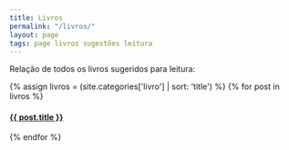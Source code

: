 ```yaml
---
title: Livros
permalink: "/livros/"
layout: page
tags: page livros sugestões leitura
---
```


Relação de todos os livros sugeridos para leitura:

{% assign livros = (site.categories['livro'] | sort: 'title') %}
{% for post in livros %}
  <div class="post ml2">
    <a href="{{ post.url | prepend: site.baseurl }}" class="post-link">
      <h4 class="post-title">{{ post.title }}</h4>
    </a>
  </div>
{% endfor %}
